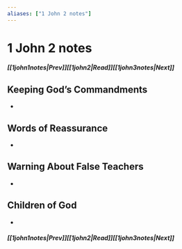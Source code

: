 ```yaml
---
aliases: ["1 John 2 notes"]
---
```

# 1 John 2 notes
##### <span class=arrow-left></span>[[1john1notes|Prev]]<span class=navigation-separator></span>[[1john2|Read]]<span class=navigation-separator></span>[[1john3notes|Next]]<span class=arrow-right></span>
## Keeping God’s Commandments
- 
## Words of Reassurance
- 
## Warning About False Teachers
- 
## Children of God
- 
##### <span class=arrow-left></span>[[1john1notes|Prev]]<span class=navigation-separator></span>[[1john2|Read]]<span class=navigation-separator></span>[[1john3notes|Next]]<span class=arrow-right></span>